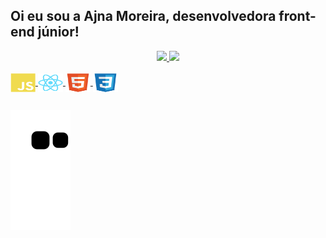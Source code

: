 ## Oi eu sou a Ajna Moreira, desenvolvedora front-end júnior!

<div align="center">
  <a href="https://github.com/AjnaMoreira">
  <img height="150em" src="https://github-readme-stats.vercel.app/api?username=AjnaMoreira&show_icons=true&theme=algolia&include_all_commits=true&count_private=true"/>
  <img height="150em" src="https://github-readme-stats.vercel.app/api/top-langs/?username=AjnaMoreira&layout=compact&langs_count=7&theme=algolia"/>
</div>
  
<div style="display: inline_block"><br>
  <img align="center" alt="Ajna-Js" height="30" width="40" src="https://raw.githubusercontent.com/devicons/devicon/master/icons/javascript/javascript-plain.svg">
  <img align="center" alt="Ajna-React" height="30" width="40" src="https://raw.githubusercontent.com/devicons/devicon/master/icons/react/react-original.svg">
  <img align="center" alt="Ajna-HTML" height="30" width="40" src="https://raw.githubusercontent.com/devicons/devicon/master/icons/html5/html5-original.svg">
  <img align="center" alt="Ajna-CSS" height="30" width="40" src="https://raw.githubusercontent.com/devicons/devicon/master/icons/css3/css3-original.svg">
  
</div>
  
  ##

  <div> 
 
  ![Snake animation](https://github.com/AjnaMoreira/AjnaMoreira/blob/output/github-contribution-grid-snake.svg)
 
</div>
